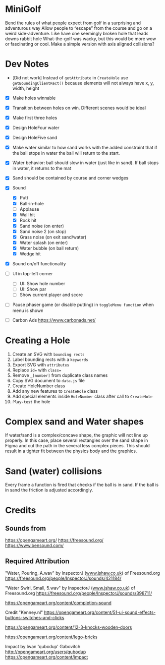 # MiniGolf

Bend the rules of what people expect from golf in a surprising and adventurous way
Allow people to “escape” from the course and go on a weird side-adventure. Like have one seemingly broken hole that leads downs rabbit hole
What-the-golf was wacky, but this would be more wow or fascinating or cool. Make a simple version with axis aligned collisions?

# Dev Notes

- [Did not work] Instead of `getAttribute` in `CreateHole` use `getBoundingClientRect()` because elements will not always have x, y, width, height
- [x] Make holes winnable
- [x] Transition between holes on win. Different scenes would be ideal
- [x] Make first three holes
- [x] Design HoleFour water
- [x] Design HoleFive sand
- [x] Make water similar to how sand works with the added constraint that if the ball stops in water the ball will return to the start.
- [x] Water behavior: ball should slow in water (just like in sand). If ball stops in water, it returns to the mat
- [x] Sand should be contained by course and corner wedges
- [x] Sound
    - [x] Putt
    - [x] Ball-in-hole
    - [ ] Applause
    - [x] Wall hit
    - [x] Rock hit
    - [x] Sand noise (on enter)
    - [x] Sand noise 2 (on stop)
    - [x] Grass noise (on exit sand/water)
    - [x] Water splash (on enter)
    - [x] Water bubble (on ball return)
    - [x] Wedge hit
- [x] Sound on/off functionality

- [ ] UI in top-left corner
    - [ ] UI: Show hole number
    - [ ] UI: Show par
    - [ ] Show current player and score
- [ ] Pause phaser game (or disable putting) in `toggleMenu function` when menu is shown

- [ ] Carbon Ads https://www.carbonads.net/

# Creating a Hole

1. Create an SVG with `bounding rects`
2. Label bounding rects with a `keywords`
3. Export SVG with `attributes`
4. Replace `id=` with `class=`
5. Remove `_[number]` from duplicate class names
6. Copy SVG document to `data.js` file
7. Create HoleNumber class
8. Add any new features to `CreateHole` class
9. Add special elements inside `HoleNumber` class after call to `CreateHole`
10. `Play-test` the hole

# Complex sand and Water shapes

If water/sand is a complex/concave shape, the graphic will not line up properly. In this case, place several rectangles over the sand shape in Figma and cut the path in the several less complex pieces. This should result in a tighter fit between the physics body and the graphics.

# Sand (water) collisions

Every frame a function is fired that checks if the ball is in sand. If the ball is in sand the friction is adjusted accordingly.

# Credits

## Sounds from
https://opengameart.org/
https://freesound.org/
https://www.bensound.com/

## Required Attribution

"Water, Pouring, A.wav" by InspectorJ (www.jshaw.co.uk) of Freesound.org
https://freesound.org/people/InspectorJ/sounds/421184/

"Water Swirl, Small, 5.wav" by InspectorJ (www.jshaw.co.uk) of Freesound.org
https://freesound.org/people/InspectorJ/sounds/398711/

https://opengameart.org/content/completion-sound

Credit "Kenney.nl"
https://opengameart.org/content/51-ui-sound-effects-buttons-switches-and-clicks

https://opengameart.org/content/12-3-knocks-wooden-doors

https://opengameart.org/content/lego-bricks

Impact by Iwan 'qubodup' Gabovitch http://opengameart.org/users/qubodup
https://opengameart.org/content/impact
